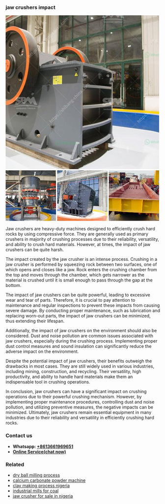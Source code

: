 <h3>jaw crushers impact</h3><img src='1704856695.jpg' alt=''><p>Jaw crushers are heavy-duty machines designed to efficiently crush hard rocks by using compressive force. They are generally used as primary crushers in majority of crushing processes due to their reliability, versatility, and ability to crush hard materials. However, at times, the impact of jaw crushers can be quite harsh.</p><p>The impact created by the jaw crusher is an intense process. Crushing in a jaw crusher is performed by squeezing rock between two surfaces, one of which opens and closes like a jaw. Rock enters the crushing chamber from the top and moves through the chamber, which gets narrower as the material is crushed until it is small enough to pass through the gap at the bottom.</p><p>The impact of jaw crushers can be quite powerful, leading to excessive wear and tear of parts. Therefore, it is crucial to pay attention to maintenance and regular inspections to prevent these impacts from causing severe damage. By conducting proper maintenance, such as lubrication and replacing worn-out parts, the impact of jaw crushers can be minimized, thus extending their lifespan.</p><p>Additionally, the impact of jaw crushers on the environment should also be considered. Dust and noise pollution are common issues associated with jaw crushers, especially during the crushing process. Implementing proper dust control measures and sound insulation can significantly reduce the adverse impact on the environment.</p><p>Despite the potential impact of jaw crushers, their benefits outweigh the drawbacks in most cases. They are still widely used in various industries, including mining, construction, and recycling. Their versatility, high productivity, and ability to handle hard materials make them an indispensable tool in crushing operations.</p><p>In conclusion, jaw crushers can have a significant impact on crushing operations due to their powerful crushing mechanism. However, by implementing proper maintenance procedures, controlling dust and noise pollution, and utilizing preventive measures, the negative impacts can be minimized. Ultimately, jaw crushers remain essential equipment in many industries due to their reliability and versatility in efficiently crushing hard rocks.</p><h3>Contact us</h3><ul><li><strong>Whatsapp:&nbsp;<a href="https://wa.me/8613661969651">+8613661969651</a></strong></li><li><a href="https://swt.shibang-china.com/?git&amp;zhl&amp;jaw crushers impact"><strong>Online Service(chat now)</strong></a></li></ul><h3>Related</h3><ul><li><a href='dry ball milling process.md'>dry ball milling process</a></li><li><a href='calcium carbonate powder machine.md'>calcium carbonate powder machine</a></li><li><a href='clay making process nigeria.md'>clay making process nigeria</a></li><li><a href='industrial mills for coal.md'>industrial mills for coal</a></li><li><a href='jaw crusher for sale in nigeria.md'>jaw crusher for sale in nigeria</a></li></ul>